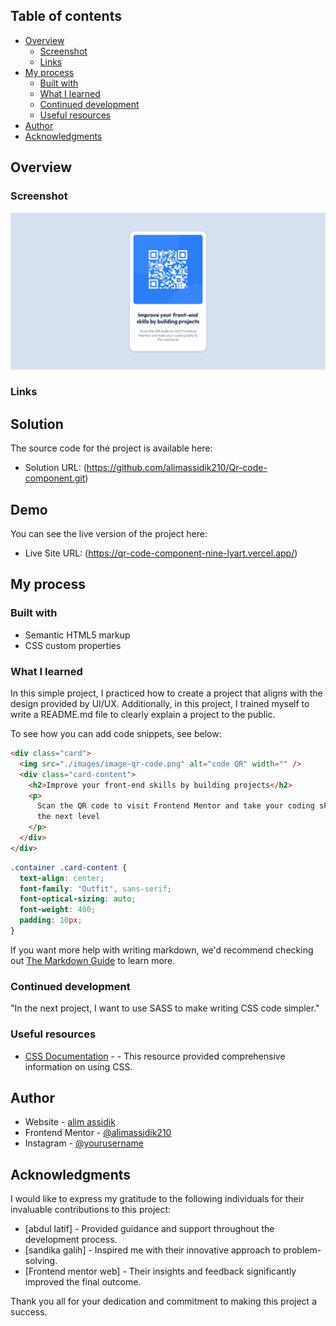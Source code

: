 ## Table of contents

- [Overview](#overview)
  - [Screenshot](#screenshot)
  - [Links](#links)
- [My process](#my-process)
  - [Built with](#built-with)
  - [What I learned](#what-i-learned)
  - [Continued development](#continued-development)
  - [Useful resources](#useful-resources)
- [Author](#author)
- [Acknowledgments](#acknowledgments)

## Overview

### Screenshot

![Design preview for the QR code component coding challenge](./Screenshot.png)

### Links

## Solution

The source code for the project is available here:

- Solution URL: (https://github.com/alimassidik210/Qr-code-component.git)

## Demo

You can see the live version of the project here:

- Live Site URL: (https://qr-code-component-nine-lyart.vercel.app/)

## My process

### Built with

- Semantic HTML5 markup
- CSS custom properties

### What I learned

In this simple project, I practiced how to create a project that aligns with the design provided by UI/UX. Additionally, in this project, I trained myself to write a README.md file to clearly explain a project to the public.

To see how you can add code snippets, see below:

```html
<div class="card">
  <img src="./images/image-qr-code.png" alt="code QR" width="" />
  <div class="card-content">
    <h2>Improve your front-end skills by building projects</h2>
    <p>
      Scan the QR code to visit Frontend Mentor and take your coding skills to
      the next level
    </p>
  </div>
</div>
```

```css
.container .card-content {
  text-align: center;
  font-family: "Outfit", sans-serif;
  font-optical-sizing: auto;
  font-weight: 400;
  padding: 10px;
}
```

If you want more help with writing markdown, we'd recommend checking out [The Markdown Guide](https://www.markdownguide.org/) to learn more.

### Continued development

"In the next project, I want to use SASS to make writing CSS code simpler."

### Useful resources

- [CSS Documentation](https://www.w3scholl.com) - - This resource provided comprehensive information on using CSS.

## Author

- Website - [alim assidik](https://mini-portfolio-yp8m.onrender.com)
- Frontend Mentor - [@alimassidik210](https://www.frontendmentor.io/profile/alimassidik210)
- Instagram - [@yourusername](https://www.instagram.com/alim.assidik210)

## Acknowledgments

I would like to express my gratitude to the following individuals for their invaluable contributions to this project:

- [abdul latif] - Provided guidance and support throughout the development process.
- [sandika galih] - Inspired me with their innovative approach to problem-solving.
- [Frontend mentor web] - Their insights and feedback significantly improved the final outcome.

Thank you all for your dedication and commitment to making this project a success.
